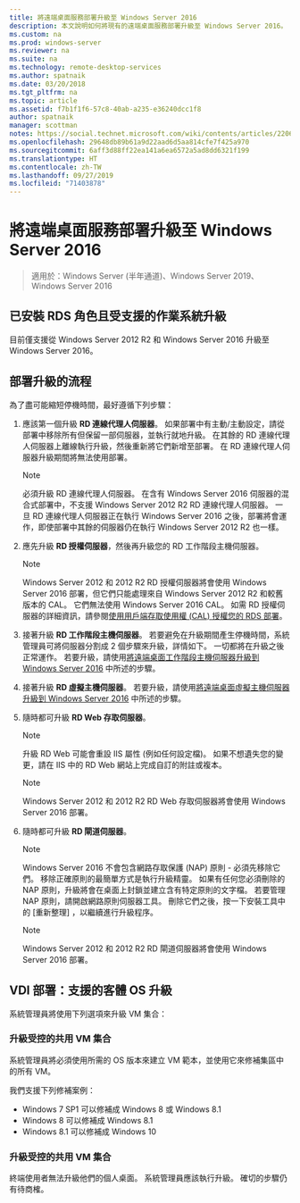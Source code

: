 ```yaml
---
title: 將遠端桌面服務部署升級至 Windows Server 2016
description: 本文說明如何將現有的遠端桌面服務部署升級至 Windows Server 2016。
ms.custom: na
ms.prod: windows-server
ms.reviewer: na
ms.suite: na
ms.technology: remote-desktop-services
ms.author: spatnaik
ms.date: 03/20/2018
ms.tgt_pltfrm: na
ms.topic: article
ms.assetid: f7b1f1f6-57c8-40ab-a235-e36240dcc1f8
author: spatnaik
manager: scottman
notes: https://social.technet.microsoft.com/wiki/contents/articles/22069.remote-desktop-services-upgrade-guidelines-for-windows-server-2012-r2.aspx
ms.openlocfilehash: 29648db89b61a9d22aad6d5aa814cfe7f425a970
ms.sourcegitcommit: 6aff3d88ff22ea141a6ea6572a5ad8dd6321f199
ms.translationtype: HT
ms.contentlocale: zh-TW
ms.lasthandoff: 09/27/2019
ms.locfileid: "71403878"
---
```

# <a name="upgrading-your-remote-desktop-services-deployments-to-windows-server-2016"></a>將遠端桌面服務部署升級至 Windows Server 2016

>適用於：Windows Server (半年通道)、Windows Server 2019、Windows Server 2016

## <a name="supported-os-upgrades-with-rds-role-installed"></a>已安裝 RDS 角色且受支援的作業系統升級
目前僅支援從 Windows Server 2012 R2 和 Windows Server 2016 升級至 Windows Server 2016。

## <a name="flow-for-deployment-upgrades"></a>部署升級的流程
為了盡可能縮短停機時間，最好遵循下列步驟：

1. 應該第一個升級 **RD 連線代理人伺服器**。 如果部署中有主動/主動設定，請從部署中移除所有但保留一部伺服器，並執行就地升級。 在其餘的 RD 連線代理人伺服器上離線執行升級，然後重新將它們新增至部署。 在 RD 連線代理人伺服器升級期間將無法使用部署。

   > [!NOTE] 
   > 必須升級 RD 連線代理人伺服器。 在含有 Windows Server 2016 伺服器的混合式部署中，不支援 Windows Server 2012 R2 RD 連線代理人伺服器。 一旦 RD 連線代理人伺服器正在執行 Windows Server 2016 之後，部署將會運作，即使部署中其餘的伺服器仍在執行 Windows Server 2012 R2 也一樣。

2. 應先升級 **RD 授權伺服器**，然後再升級您的 RD 工作階段主機伺服器。
   > [!NOTE] 
   > Windows Server 2012 和 2012 R2 RD 授權伺服器將會使用 Windows Server 2016 部署，但它們只能處理來自 Windows Server 2012 R2 和較舊版本的 CAL。 它們無法使用 Windows Server 2016 CAL。 如需 RD 授權伺服器的詳細資訊，請參閱[使用用戶端存取使用權 (CAL) 授權您的 RDS 部署](rds-client-access-license.md)。

3. 接著升級 **RD 工作階段主機伺服器**。 若要避免在升級期間產生停機時間，系統管理員可將伺服器分割成 2 個步驟來升級，詳情如下。 一切都將在升級之後正常運作。 若要升級，請使用[將遠端桌面工作階段主機伺服器升級到 Windows Server 2016](upgrade-to-rdsh.md) 中所述的步驟。

4. 接著升級 **RD 虛擬主機伺服器**。 若要升級，請使用[將遠端桌面虛擬主機伺服器升級到 Windows Server 2016](upgrade-to-rdvh.md) 中所述的步驟。

5. 隨時都可升級 **RD Web 存取伺服器**。
   > [!NOTE]
   > 升級 RD Web 可能會重設 IIS 屬性 (例如任何設定檔)。 如果不想遺失您的變更，請在 IIS 中的 RD Web 網站上完成自訂的附註或複本。

   > [!NOTE] 
   > Windows Server 2012 和 2012 R2 RD Web 存取伺服器將會使用 Windows Server 2016 部署。

6. 隨時都可升級 **RD 閘道伺服器**。
   > [!NOTE]
   > Windows Server 2016 不會包含網路存取保護 (NAP) 原則 - 必須先移除它們。 移除正確原則的最簡單方式是執行升級精靈。 如果有任何您必須刪除的 NAP 原則，升級將會在桌面上封鎖並建立含有特定原則的文字檔。 若要管理 NAP 原則，請開啟網路原則伺服器工具。 刪除它們之後，按一下安裝工具中的 [重新整理]  ，以繼續進行升級程序。 

   > [!NOTE] 
   > Windows Server 2012 和 2012 R2 RD 閘道伺服器將會使用 Windows Server 2016 部署。

## <a name="vdi-deployment--supported-guest-os-upgrade"></a>VDI 部署：支援的客體 OS 升級
系統管理員將使用下列選項來升級 VM 集合：

### <a name="upgrade-managed-shared-vm-collections"></a>升級受控的共用 VM 集合 
系統管理員將必須使用所需的 OS 版本來建立 VM 範本，並使用它來修補集區中的所有 VM。 

我們支援下列修補案例：
- Windows 7 SP1 可以修補成 Windows 8 或 Windows 8.1
- Windows 8 可以修補成 Windows 8.1
- Windows 8.1 可以修補成 Windows 10

### <a name="upgrade-unmanaged-shared-vm-collections"></a>升級受控的共用 VM 集合 
終端使用者無法升級他們的個人桌面。 系統管理員應該執行升級。 確切的步驟仍有待商榷。